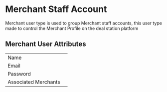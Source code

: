 # Merchant Staff Account

Merchant user type is used to group Merchant staff accounts, this user type made to control the Merchant Profile on the deal station platform  &#x20;

## Merchant User Attributes&#x20;

|                       |   |
| --------------------- | - |
| Name                  |   |
| Email                 |   |
| Password              |   |
| Associated Merchants  |   |

